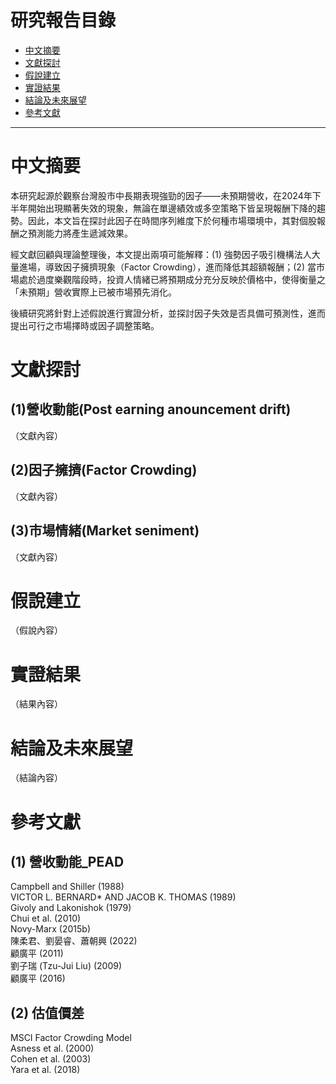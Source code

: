 # 研究報告目錄

- [中文摘要](#中文摘要)
- [文獻探討](#文獻探討)
- [假說建立](#假說建立)
- [實證結果](#實證結果)
- [結論及未來展望](#結論及未來展望)
- [參考文獻](#參考文獻)

---

# 中文摘要

本研究起源於觀察台灣股市中長期表現強勁的因子——未預期營收，在2024年下半年開始出現顯著失效的現象，無論在單邊績效或多空策略下皆呈現報酬下降的趨勢。因此，本文旨在探討此因子在時間序列維度下於何種市場環境中，其對個股報酬之預測能力將產生遞減效果。

經文獻回顧與理論整理後，本文提出兩項可能解釋：(1) 強勢因子吸引機構法人大量進場，導致因子擁擠現象（Factor Crowding），進而降低其超額報酬；(2) 當市場處於過度樂觀階段時，投資人情緒已將預期成分充分反映於價格中，使得衡量之「未預期」營收實際上已被市場預先消化。

後續研究將針對上述假說進行實證分析，並探討因子失效是否具備可預測性，進而提出可行之市場擇時或因子調整策略。

# 文獻探討

## (1)營收動能(Post earning anouncement drift)
（文獻內容）

## (2)因子擁擠(Factor Crowding)
（文獻內容）

## (3)市場情緒(Market seniment)
（文獻內容）

# 假說建立

（假說內容）

# 實證結果

（結果內容）

# 結論及未來展望

（結論內容）

# 參考文獻

## (1) 營收動能_PEAD  
Campbell and Shiller (1988)  
VICTOR L. BERNARD* AND JACOB K. THOMAS (1989)  
Givoly and Lakonishok (1979)  
Chui et al. (2010)  
Novy-Marx (2015b)  
陳柔君、劉晏睿、蕭朝興 (2022)  
顧廣平 (2011)  
劉子瑞 (Tzu-Jui Liu) (2009)  
顧廣平 (2016)

## (2) 估值價差  
MSCI Factor Crowding Model  
Asness et al. (2000)  
Cohen et al. (2003)  
Yara et al. (2018)


